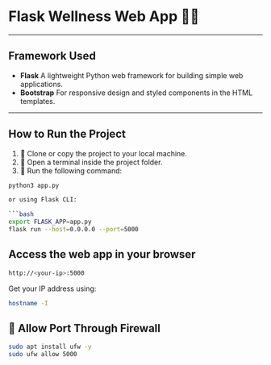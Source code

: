 # Flask Wellness Web App 🐬✨

---

## Framework Used

- **Flask**
   A lightweight Python web framework for building simple web applications.
- **Bootstrap**
  For responsive design and styled components in the HTML templates.

---

## How to Run the Project

1. 💾 Clone or copy the project to your local machine.
2. 🔧 Open a terminal inside the project folder.
3. 🐍 Run the following command:

```bash
python3 app.py

or using Flask CLI:

```bash
export FLASK_APP=app.py
flask run --host=0.0.0.0 --port=5000
```
## Access the web app in your browser

```bash
http://<your-ip>:5000
```
Get your IP address using:

```bash
hostname -I
```

## 🔐 Allow Port Through Firewall

```bash
sudo apt install ufw -y
sudo ufw allow 5000
```


